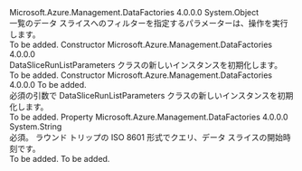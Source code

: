 <Type Name="DataSliceRunListParameters" FullName="Microsoft.Azure.Management.DataFactories.Models.DataSliceRunListParameters">
  <TypeSignature Language="C#" Value="public class DataSliceRunListParameters" />
  <TypeSignature Language="ILAsm" Value=".class public auto ansi beforefieldinit DataSliceRunListParameters extends System.Object" />
  <TypeSignature Language="DocId" Value="T:Microsoft.Azure.Management.DataFactories.Models.DataSliceRunListParameters" />
  <TypeSignature Language="VB.NET" Value="Public Class DataSliceRunListParameters" />
  <TypeSignature Language="F#" Value="type DataSliceRunListParameters = class" />
  <AssemblyInfo>
    <AssemblyName>Microsoft.Azure.Management.DataFactories</AssemblyName>
    <AssemblyVersion>4.0.0.0</AssemblyVersion>
  </AssemblyInfo>
  <Base>
    <BaseTypeName>System.Object</BaseTypeName>
  </Base>
  <Interfaces />
  <Docs>
    <summary>
            一覧のデータ スライスへのフィルターを指定するパラメーターは、操作を実行します。
            </summary>
    <remarks>To be added.</remarks>
  </Docs>
  <Members>
    <Member MemberName=".ctor">
      <MemberSignature Language="C#" Value="public DataSliceRunListParameters ();" />
      <MemberSignature Language="ILAsm" Value=".method public hidebysig specialname rtspecialname instance void .ctor() cil managed" />
      <MemberSignature Language="DocId" Value="M:Microsoft.Azure.Management.DataFactories.Models.DataSliceRunListParameters.#ctor" />
      <MemberSignature Language="VB.NET" Value="Public Sub New ()" />
      <MemberType>Constructor</MemberType>
      <AssemblyInfo>
        <AssemblyName>Microsoft.Azure.Management.DataFactories</AssemblyName>
        <AssemblyVersion>4.0.0.0</AssemblyVersion>
      </AssemblyInfo>
      <Parameters />
      <Docs>
        <summary>
            DataSliceRunListParameters クラスの新しいインスタンスを初期化します。
            </summary>
        <remarks>To be added.</remarks>
      </Docs>
    </Member>
    <Member MemberName=".ctor">
      <MemberSignature Language="C#" Value="public DataSliceRunListParameters (string dataSliceStartTime);" />
      <MemberSignature Language="ILAsm" Value=".method public hidebysig specialname rtspecialname instance void .ctor(string dataSliceStartTime) cil managed" />
      <MemberSignature Language="DocId" Value="M:Microsoft.Azure.Management.DataFactories.Models.DataSliceRunListParameters.#ctor(System.String)" />
      <MemberSignature Language="VB.NET" Value="Public Sub New (dataSliceStartTime As String)" />
      <MemberSignature Language="F#" Value="new Microsoft.Azure.Management.DataFactories.Models.DataSliceRunListParameters : string -&gt; Microsoft.Azure.Management.DataFactories.Models.DataSliceRunListParameters" Usage="new Microsoft.Azure.Management.DataFactories.Models.DataSliceRunListParameters dataSliceStartTime" />
      <MemberType>Constructor</MemberType>
      <AssemblyInfo>
        <AssemblyName>Microsoft.Azure.Management.DataFactories</AssemblyName>
        <AssemblyVersion>4.0.0.0</AssemblyVersion>
      </AssemblyInfo>
      <Parameters>
        <Parameter Name="dataSliceStartTime" Type="System.String" />
      </Parameters>
      <Docs>
        <param name="dataSliceStartTime">To be added.</param>
        <summary>
            必須の引数で DataSliceRunListParameters クラスの新しいインスタンスを初期化します。
            </summary>
        <remarks>To be added.</remarks>
      </Docs>
    </Member>
    <Member MemberName="DataSliceStartTime">
      <MemberSignature Language="C#" Value="public string DataSliceStartTime { get; set; }" />
      <MemberSignature Language="ILAsm" Value=".property instance string DataSliceStartTime" />
      <MemberSignature Language="DocId" Value="P:Microsoft.Azure.Management.DataFactories.Models.DataSliceRunListParameters.DataSliceStartTime" />
      <MemberSignature Language="VB.NET" Value="Public Property DataSliceStartTime As String" />
      <MemberSignature Language="F#" Value="member this.DataSliceStartTime : string with get, set" Usage="Microsoft.Azure.Management.DataFactories.Models.DataSliceRunListParameters.DataSliceStartTime" />
      <MemberType>Property</MemberType>
      <AssemblyInfo>
        <AssemblyName>Microsoft.Azure.Management.DataFactories</AssemblyName>
        <AssemblyVersion>4.0.0.0</AssemblyVersion>
      </AssemblyInfo>
      <ReturnValue>
        <ReturnType>System.String</ReturnType>
      </ReturnValue>
      <Docs>
        <summary>
            必須。 ラウンド トリップの ISO 8601 形式でクエリ、データ スライスの開始時刻です。
            </summary>
        <value>To be added.</value>
        <remarks>To be added.</remarks>
      </Docs>
    </Member>
  </Members>
</Type>